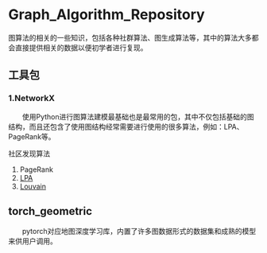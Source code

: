 # Graph_Algorithm_Repository
图算法的相关的一些知识，包括各种社群算法、图生成算法等，其中的算法大多都会直接提供相关的数据以便初学者进行复现。


## 工具包
### 1.NetworkX
  &emsp;&emsp;使用Python进行图算法建模最基础也是最常用的包，其中不仅包括基础的图结构，而且还包含了使用图结构经常需要进行使用的很多算法，例如：LPA、PageRank等。
  
 
社区发现算法
1. PageRank
2. [LPA](./LPA.ipynb)
3. [Louvain](./louvain.ipynb)

## torch_geometric
  &emsp;&emsp;pytorch对应地图深度学习库，内置了许多图数据形式的数据集和成熟的模型来供用户调用。
